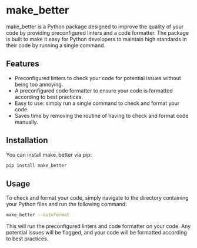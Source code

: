 # make_better

make_better is a Python package designed to improve the quality of your code by providing preconfigured linters and a
code formatter. The package is built to make it easy for Python developers to maintain high standards in their code by
running a single command.

## Features

- Preconfigured linters to check your code for potential issues without being too annoying.
- A preconfigured code formatter to ensure your code is formatted according to best practices.
- Easy to use: simply run a single command to check and format your code.
- Saves time by removing the routine of having to check and format code manually.

## Installation

You can install make_better via pip:

```bash
pip install make_better
```

## Usage

To check and format your code, simply navigate to the directory containing your Python files and run the following
command:

```bash
make_better --autoformat
```

This will run the preconfigured linters and code formatter on your code. Any potential issues will be flagged, and your
code will be formatted according to best practices.
